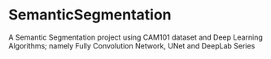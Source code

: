# SemanticSegmentation
A Semantic Segmentation project using CAM101 dataset and Deep Learning Algorithms; namely Fully Convolution Network, UNet and DeepLab Series
